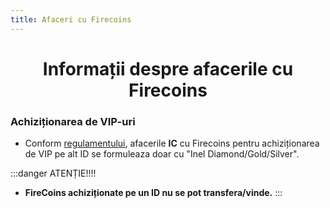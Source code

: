 ```yaml
---
title: Afaceri cu Firecoins
---
```


# <span class="title-font"><center>Informații despre afacerile cu Firecoins</center></span>

### <span class="header-font">Achiziționarea de VIP-uri</span>

- Conform [regulamentului](regulamentgeneral.html#_1-36-este-permisa-pentru-anunt-cnn-referitor-la-vips-doar-o-singura-formulare-inel-diamond-gold-silver), afacerile **IC** cu Firecoins pentru achiziționarea de VIP pe alt ID se formuleaza doar cu "Inel Diamond/Gold/Silver".

:::danger ATENȚIE!!!!

- **FireCoins achiziționate pe un ID nu se pot transfera/vinde.**
:::